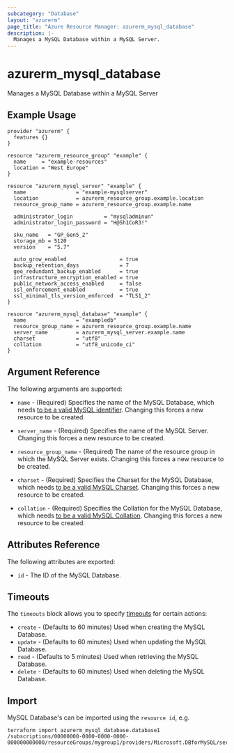 ```yaml
---
subcategory: "Database"
layout: "azurerm"
page_title: "Azure Resource Manager: azurerm_mysql_database"
description: |-
  Manages a MySQL Database within a MySQL Server.
---
```


# azurerm_mysql_database

Manages a MySQL Database within a MySQL Server

## Example Usage

```hcl
provider "azurerm" {
  features {}
}

resource "azurerm_resource_group" "example" {
  name     = "example-resources"
  location = "West Europe"
}

resource "azurerm_mysql_server" "example" {
  name                = "example-mysqlserver"
  location            = azurerm_resource_group.example.location
  resource_group_name = azurerm_resource_group.example.name

  administrator_login          = "mysqladminun"
  administrator_login_password = "H@Sh1CoR3!"

  sku_name   = "GP_Gen5_2"
  storage_mb = 5120
  version    = "5.7"

  auto_grow_enabled                 = true
  backup_retention_days             = 7
  geo_redundant_backup_enabled      = true
  infrastructure_encryption_enabled = true
  public_network_access_enabled     = false
  ssl_enforcement_enabled           = true
  ssl_minimal_tls_version_enforced  = "TLS1_2"
}

resource "azurerm_mysql_database" "example" {
  name                = "exampledb"
  resource_group_name = azurerm_resource_group.example.name
  server_name         = azurerm_mysql_server.example.name
  charset             = "utf8"
  collation           = "utf8_unicode_ci"
}
```

## Argument Reference

The following arguments are supported:

* `name` - (Required) Specifies the name of the MySQL Database, which needs [to be a valid MySQL identifier](https://dev.mysql.com/doc/refman/5.7/en/identifiers.html). Changing this forces a new resource to be created.

* `server_name` - (Required) Specifies the name of the MySQL Server. Changing this forces a new resource to be created.

* `resource_group_name` - (Required) The name of the resource group in which the MySQL Server exists. Changing this forces a new resource to be created.

* `charset` - (Required) Specifies the Charset for the MySQL Database, which needs [to be a valid MySQL Charset](https://dev.mysql.com/doc/refman/5.7/en/charset-charsets.html). Changing this forces a new resource to be created.

* `collation` - (Required) Specifies the Collation for the MySQL Database, which needs [to be a valid MySQL Collation](https://dev.mysql.com/doc/refman/5.7/en/charset-mysql.html). Changing this forces a new resource to be created.

## Attributes Reference

The following attributes are exported:

* `id` - The ID of the MySQL Database.

## Timeouts

The `timeouts` block allows you to specify [timeouts](https://www.terraform.io/docs/configuration/resources.html#timeouts) for certain actions:

* `create` - (Defaults to 60 minutes) Used when creating the MySQL Database.
* `update` - (Defaults to 60 minutes) Used when updating the MySQL Database.
* `read` - (Defaults to 5 minutes) Used when retrieving the MySQL Database.
* `delete` - (Defaults to 60 minutes) Used when deleting the MySQL Database.

## Import

MySQL Database's can be imported using the `resource id`, e.g.

```shell
terraform import azurerm_mysql_database.database1 /subscriptions/00000000-0000-0000-0000-000000000000/resourceGroups/mygroup1/providers/Microsoft.DBforMySQL/servers/server1/databases/database1
```
